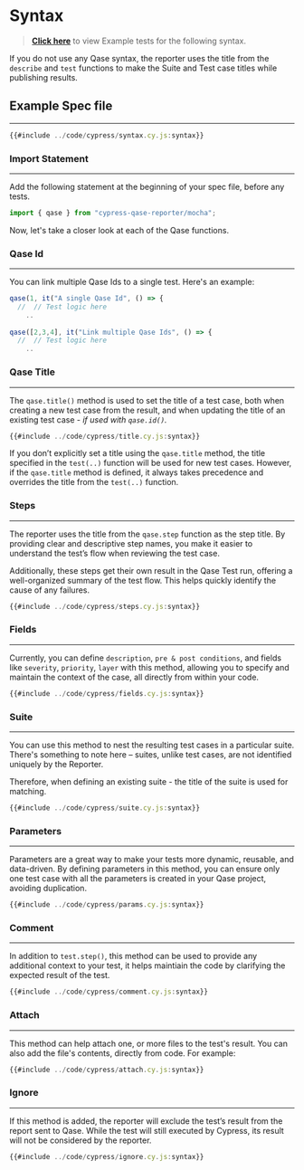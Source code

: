 # Syntax

> [**Click here**](https://github.com/cskmnrpt/qase-cypress/tree/main/tests/examples) to view Example tests for the following syntax.


If you do not use any Qase syntax, the reporter uses the title from the `describe` and `test` functions to make the Suite and Test case titles while publishing results.


## Example Spec file
---
```javascript
{{#include ../code/cypress/syntax.cy.js:syntax}}
```


### Import Statement
---
Add the following statement at the beginning of your spec file, before any tests.

```javascript
import { qase } from "cypress-qase-reporter/mocha";
```
Now, let's take a closer look at each of the Qase functions.


 
### Qase Id
---

You can link multiple Qase Ids to a single test. Here's an example:

```javascript
qase(1, it("A single Qase Id", () => {
  //  // Test logic here
    ..
    
qase([2,3,4], it("Link multiple Qase Ids", () => {
  //  // Test logic here
    ..
```

### Qase Title
--- 

The `qase.title()` method is used to set the title of a test case, both when creating a new test case from the result, and when updating the title of an existing test case - *if used with `qase.id()`.*

```javascript
{{#include ../code/cypress/title.cy.js:syntax}}
```

If you don’t explicitly set a title using the `qase.title` method, the title specified in the `test(..)` function will be used for new test cases. However, if the `qase.title` method is defined, it always takes precedence and overrides the title from the `test(..)` function.



### Steps
--- 

The reporter uses the title from the `qase.step` function as the step title. By providing clear and descriptive step names, you make it easier to understand the test’s flow when reviewing the test case.

Additionally, these steps get their own result in the Qase Test run, offering a well-organized summary of the test flow. This helps quickly identify the cause of any failures.

```javascript
{{#include ../code/cypress/steps.cy.js:syntax}}
```


### Fields
---

Currently, you can define `description`, `pre & post conditions`, and fields like `severity`, `priority`, `layer` with this method, allowing you to specify and maintain the context of the case, all directly from within your code. 

```javascript
{{#include ../code/cypress/fields.cy.js:syntax}}
```


### Suite 
---

You can use this method to nest the resulting test cases in a particular suite. There's something to note here – suites, unlike test cases, are not identified uniquely by the Reporter. 

Therefore, when defining an existing suite - the title of the suite is used for matching.

```js
{{#include ../code/cypress/suite.cy.js:syntax}}
```


### Parameters
---
Parameters are a great way to make your tests more dynamic, reusable, and data-driven. By defining parameters in this method, you can ensure only one test case with all the parameters is created in your Qase project, avoiding duplication.


```javascript
{{#include ../code/cypress/params.cy.js:syntax}}
```


### Comment
---
In addition to `test.step()`, this method can be used to provide any additional context to your test, it helps maintiain the code by clarifying the expected result of the test.

```js
{{#include ../code/cypress/comment.cy.js:syntax}}
```


### Attach
---
This method can help attach one, or more files to the test's result. You can also add the file's contents, directly from code. For example: 

```js
{{#include ../code/cypress/attach.cy.js:syntax}}
```


### Ignore
---
If this method is added, the reporter will exclude the test’s result from the report sent to Qase. While the test will still executed by Cypress, its result will not be considered by the reporter.

```js
{{#include ../code/cypress/ignore.cy.js:syntax}}
```

